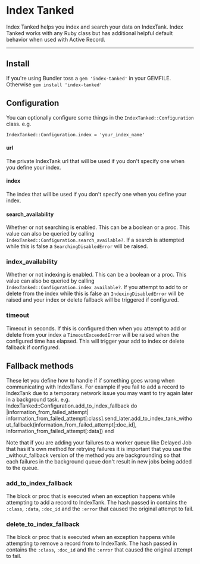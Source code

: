Index Tanked
============

Index Tanked helps you index and search your data on IndexTank. Index Tanked works with any Ruby class but has additional helpful default behavior when used with Active Record.

***

Install
--------

If you're using Bundler toss a `gem 'index-tanked'` in your GEMFILE. Otherwise `gem install 'index-tanked'`

Configuration
-------------
You can optionally configure some things in the `IndexTanked::Configuration` class. e.g.

    IndexTanked::Configuration.index = 'your_index_name'

#### url
The private IndexTank url that will be used if you don't specify one when you define your index.

#### index
The index that will be used if you don't specify one when you define your index.

#### search_availability
Whether or not searching is enabled. This can be a boolean or a proc. This value can also be queried by calling `IndexTanked::Configuration.search_available?`. If a search is attempted while this is false a `SearchingDisabledError` will be raised.

### index_availability
Whether or not indexing is enabled. This can be a boolean or a proc. This value can also be queried by calling `IndexTanked::Configuration.index_available?`. If you attempt to add to or delete from the index while this is false an `IndexingDisabledError` will be raised and your index or delete fallback will be triggered if configured.

### timeout
Timeout in seconds. If this is configured then when you attempt to add or delete from your index a `TimeoutExceededError` will be raised when the configured time has elapsed. This will trigger your add to index or delete fallback if configured.

## Fallback methods
These let you define how to handle if if something goes wrong when communicating with IndexTank. For example if you fail to add a record to IndexTank due to a temporary network issue you may want to try again later in a background task. e.g.
    IndexTanked::Configuration.add_to_index_fallback do |information_from_failed_attempt|
      information_from_failed_attempt[:class].send_later.add_to_index_tank_without_fallback(information_from_failed_attempt[:doc_id], information_from_failed_attempt[:data])
    end

Note that if you are adding your failures to a worker queue like Delayed Job that has it's own method for retrying failures it is important that you use the _without_fallback version of the method you are backgrounding so that each failures in the background queue don't result in new jobs being added to the queue.

### add_to_index_fallback
The block or proc that is executed when an exception happens while attempting to add a record to IndexTank. The hash passed in contains the `:class`, `:data`, `:doc_id` and the `:error` that caused the original attempt to fail.

### delete_to_index_fallback
The block or proc that is executed when an exception happens while attempting to remove a record from to IndexTank. The hash passed in contains the `:class`, `:doc_id` and the `:error` that caused the original attempt to fail.
